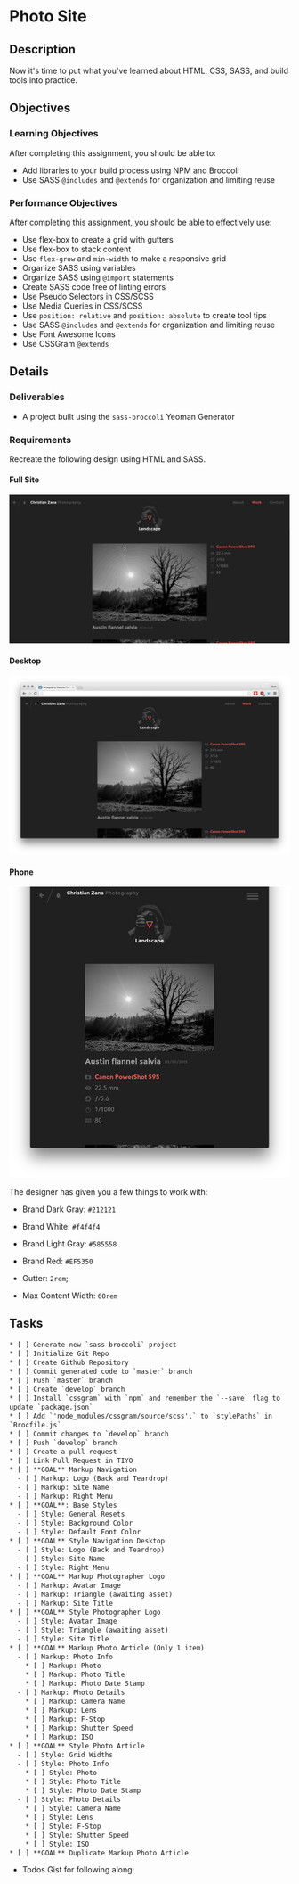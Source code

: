 # Photo Site

## Description

Now it's time to put what you've learned about HTML, CSS, SASS, and build tools into practice.

## Objectives

### Learning Objectives

After completing this assignment, you should be able to:

* Add libraries to your build process using NPM and Broccoli
* Use SASS `@includes` and `@extends` for organization and limiting reuse

### Performance Objectives

After completing this assignment, you should be able to effectively use:

* Use flex-box to create a grid with gutters
* Use flex-box to stack content
* Use `flex-grow` and `min-width` to make a responsive grid
* Organize SASS using variables
* Organize SASS using `@import` statements
* Create SASS code free of linting errors
* Use Pseudo Selectors in CSS/SCSS
* Use Media Queries in CSS/SCSS
* Use `position: relative` and `position: absolute` to create tool tips
* Use SASS `@includes` and `@extends` for organization and limiting reuse
* Use Font Awesome Icons
* Use CSSGram `@extends`

## Details

### Deliverables

* A project built using the `sass-broccoli` Yeoman Generator

### Requirements

Recreate the following design using HTML and SASS.

#### Full Site

![Full Site](animated.gif)

#### Desktop

![Desktop](desktop.png)

#### Phone

![Phone](phone.png)

The designer has given you a few things to work with:

* Brand Dark Gray: `#212121`
* Brand White: `#f4f4f4`
* Brand Light Gray: `#585558`
* Brand Red: `#EF5350`


* Gutter: `2rem`;
* Max Content Width: `60rem`


## Tasks

```
* [ ] Generate new `sass-broccoli` project
* [ ] Initialize Git Repo
* [ ] Create Github Repository
* [ ] Commit generated code to `master` branch
* [ ] Push `master` branch
* [ ] Create `develop` branch
* [ ] Install `cssgram` with `npm` and remember the `--save` flag to update `package.json`
* [ ] Add `'node_modules/cssgram/source/scss',` to `stylePaths` in `Brocfile.js`
* [ ] Commit changes to `develop` branch
* [ ] Push `develop` branch
* [ ] Create a pull request
* [ ] Link Pull Request in TIYO
* [ ] **GOAL** Markup Navigation
  - [ ] Markup: Logo (Back and Teardrop)
  - [ ] Markup: Site Name
  - [ ] Markup: Right Menu
* [ ] **GOAL**: Base Styles
  - [ ] Style: General Resets
  - [ ] Style: Background Color
  - [ ] Style: Default Font Color
* [ ] **GOAL** Style Navigation Desktop
  - [ ] Style: Logo (Back and Teardrop)
  - [ ] Style: Site Name
  - [ ] Style: Right Menu
* [ ] **GOAL** Markup Photographer Logo
  - [ ] Markup: Avatar Image
  - [ ] Markup: Triangle (awaiting asset)
  - [ ] Markup: Site Title
* [ ] **GOAL** Style Photographer Logo
  - [ ] Style: Avatar Image
  - [ ] Style: Triangle (awaiting asset)
  - [ ] Style: Site Title
* [ ] **GOAL** Markup Photo Article (Only 1 item)
  - [ ] Markup: Photo Info
    * [ ] Markup: Photo
    * [ ] Markup: Photo Title
    * [ ] Markup: Photo Date Stamp
  - [ ] Markup: Photo Details
    * [ ] Markup: Camera Name
    * [ ] Markup: Lens
    * [ ] Markup: F-Stop
    * [ ] Markup: Shutter Speed
    * [ ] Markup: ISO
* [ ] **GOAL** Style Photo Article
  - [ ] Style: Grid Widths
  - [ ] Style: Photo Info
    * [ ] Style: Photo
    * [ ] Style: Photo Title
    * [ ] Style: Photo Date Stamp
  - [ ] Style: Photo Details
    * [ ] Style: Camera Name
    * [ ] Style: Lens
    * [ ] Style: F-Stop
    * [ ] Style: Shutter Speed
    * [ ] Style: ISO
* [ ] **GOAL** Duplicate Markup Photo Article
```

* Todos Gist for following along:
